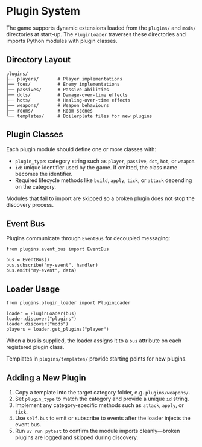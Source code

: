 # Plugin System

The game supports dynamic extensions loaded from the `plugins/` and `mods/`
directories at start-up. The `PluginLoader` traverses these directories and
imports Python modules with plugin classes.

## Directory Layout
```
plugins/
├── players/       # Player implementations
├── foes/          # Enemy implementations
├── passives/      # Passive abilities
├── dots/          # Damage-over-time effects
├── hots/          # Healing-over-time effects
├── weapons/       # Weapon behaviours
├── rooms/         # Room scenes
└── templates/     # Boilerplate files for new plugins
```

## Plugin Classes
Each plugin module should define one or more classes with:

- `plugin_type`: category string such as `player`, `passive`, `dot`, `hot`, or
  `weapon`.
- `id`: unique identifier used by the game. If omitted, the class name becomes
  the identifier.
- Required lifecycle methods like `build`, `apply`, `tick`, or `attack` depending
  on the category.

Modules that fail to import are skipped so a broken plugin does not stop the
discovery process.
 
## Event Bus
Plugins communicate through `EventBus` for decoupled messaging:

```
from plugins.event_bus import EventBus

bus = EventBus()
bus.subscribe("my-event", handler)
bus.emit("my-event", data)
```

## Loader Usage
```
from plugins.plugin_loader import PluginLoader

loader = PluginLoader(bus)
loader.discover("plugins")
loader.discover("mods")
players = loader.get_plugins("player")
```

When a bus is supplied, the loader assigns it to a `bus` attribute on each
registered plugin class.

Templates in `plugins/templates/` provide starting points for new plugins.

## Adding a New Plugin
1. Copy a template into the target category folder, e.g. `plugins/weapons/`.
2. Set `plugin_type` to match the category and provide a unique `id` string.
3. Implement any category-specific methods such as `attack`, `apply`, or `tick`.
4. Use `self.bus` to emit or subscribe to events after the loader injects the event bus.
5. Run `uv run pytest` to confirm the module imports cleanly—broken plugins are logged and skipped during discovery.
